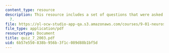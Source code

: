 ```yaml
---
content_type: resource
description: This resource includes a set of questions that were asked during quiz
  7.
file: https://ol-ocw-studio-app-qa.s3.amazonaws.com/courses/9-01-neuroscience-and-behavior-fall-2003/6b57e550838b956b3f1c089d88b1bf5d_quiz_7_2003.pdf
file_type: application/pdf
resourcetype: Document
title: quiz_7_2003.pdf
uid: 6b57e550-838b-956b-3f1c-089d88b1bf5d
---
```

